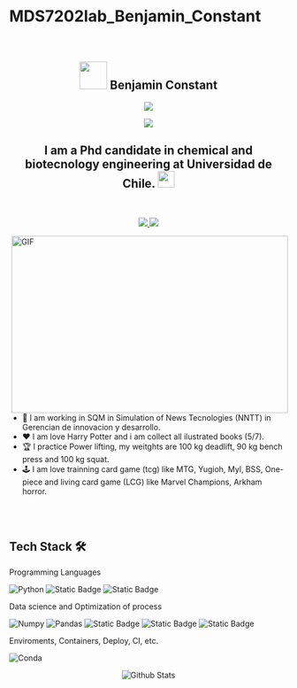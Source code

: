 # MDS7202lab_Benjamin_Constant
<br>
<h2 align="center"> <img src="https://media.giphy.com/media/VgCDAzcKvsR6OM0uWg/giphy.gif" width="50"> Benjamin Constant </h2>
<p align="center">
  <!-- Typing SVG by DenverCoder1 - https://github.com/DenverCoder1/readme-typing-svg -->
  <a href="https://github.com/DenverCoder1/readme-typing-svg">
    <img src="https://readme-typing-svg.demolab.com/?lines=Chemical%20Engineering&font=Fira%20Code&center=true&width=440&height=45&color=0000FF&vCenter=true&pause=1000&size=22" /></a>
</p>



<p align="center">
  <!-- Typing SVG by DenverCoder1 - https://github.com/DenverCoder1/readme-typing-svg -->
  <a href="https://github.com/DenverCoder1/readme-typing-svg">
    <img src="https://readme-typing-svg.demolab.com/?lines=Dynamic%20and%20static%20Process;3D%20Modeling%20;Always%20learning%20new%20things&font=Fira%20Code&center=true&width=440&height=45&color=0000FF&vCenter=true&pause=1000&size=22" /></a>
</p>


<h2 align="center"> I am a Phd candidate in chemical and biotecnology engineering at Universidad de Chile. <img src="https://media.giphy.com/media/WUlplcMpOCEmTGBtBW/giphy.gif" width="30"> </h2>

<br>


<p align="center">
    <a href="https://www.linkedin.com/in/benjamin-constant-b584001a2/">
        <img src="https://img.shields.io/badge/LinkedIn-0077B5?style=for-the-badge&logo=linkedin&logoColor=white"/>
    </a>
    <a href="mailto:bnja.cm@gmail.com">
        <img src="https://img.shields.io/badge/Gmail-D14836?style=for-the-badge&logo=gmail&logoColor=white"/>
    </a>
</p>

<img align="right" alt="GIF" src="https://github.com/abhisheknaiidu/abhisheknaiidu/blob/master/code.gif?raw=true" width="500" height="320" />
<br>

- 💼 I am working in SQM in Simulation of News Tecnologies (NNTT) in Gerencian de innovacion y desarrollo.
- ❤️ I am love Harry Potter and i am collect all ilustrated books (5/7).
- 🏆 I practice Power lifting, my weitghts are 100 kg deadlift, 90 kg bench press and 100 kg squat.
- 🕹️ I am love trainning card game (tcg) like MTG, Yugioh, Myl, BSS, One-piece and living card game (LCG) like Marvel Champions, Arkham horror.

<br>
<br>

## Tech Stack 🛠️

Programming Languages

![Python](https://img.shields.io/badge/Python-FFD43B?style=flat-square&logo=python&logoColor=blue)
![Static Badge](https://img.shields.io/badge/Matlab-orange)
![Static Badge](https://img.shields.io/badge/gProms-green)

Data science and Optimization of process

![Numpy](https://img.shields.io/badge/Numpy-777BB4?style=flat-square&logo=numpy&logoColor=white])
![Pandas](https://img.shields.io/badge/Pandas-2C2D72?style=flat-square&logo=pandas&logoColor=white])
![Static Badge](https://img.shields.io/badge/scipy-green)
![Static Badge](https://img.shields.io/badge/Syscad-blue)
![Static Badge](https://img.shields.io/badge/OLIstudio-yellow)


Enviroments, Containers, Deploy, CI, etc.

![Conda](https://img.shields.io/badge/conda-342B029.svg?&style=flat-square&logo=anaconda&logoColor=white)


<p align="center">
        <img src="https://raw.githubusercontent.com/mayhemantt/mayhemantt/Update/svg/Bottom.svg" alt="Github Stats" />
</p>





